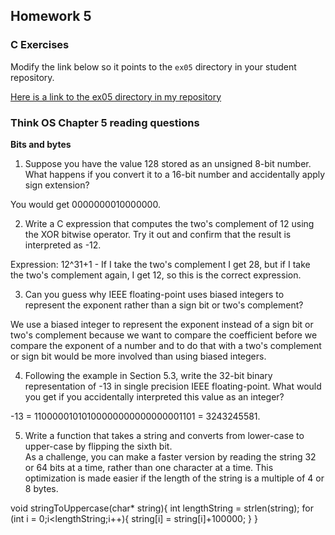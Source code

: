 ## Homework 5

### C Exercises

Modify the link below so it points to the `ex05` directory in your
student repository.

[Here is a link to the ex05 directory in my repository](https://github.com/bwerth/ExercisesInC/tree/master/exercises/ex05)

### Think OS Chapter 5 reading questions

**Bits and bytes**

1) Suppose you have the value 128 stored as an unsigned 8-bit number.  What happens if you convert 
it to a 16-bit number and accidentally apply sign extension?

You would get 0000000010000000.

2) Write a C expression that computes the two's complement of 12 using the XOR bitwise operator.
Try it out and confirm that the result is interpreted as -12.

Expression: 12^31+1 - If I take the two's complement I get 28, but if I take the two's complement again, I get 12, so this is the correct expression.

3) Can you guess why IEEE floating-point uses biased integers to represent the exponent rather than a
sign bit or two's complement?

We use a biased integer to represent the exponent instead of a sign bit or two's complement because we want to compare the coefficient before we compare the exponent of a number and to do that with a two's complement or sign bit would be more involved than using biased integers.

4) Following the example in Section 5.3, write the 32-bit binary representation of -13 in single precision 
IEEE floating-point.  What would you get if you accidentally interpreted this value as an integer?

-13 = 11000001010100000000000000001101 = 3243245581.

5) Write a function that takes a string and converts from lower-case to upper-case by flipping the sixth bit.  
As a challenge, you can make a faster version by reading the string 32 or 64 bits at a time, rather than one
character at a time.  This optimization is made easier if the length of the string is a multiple of 4 or 8 bytes.

void stringToUppercase(char* string){
	int lengthString = strlen(string);
	for (int i = 0;i<lengthString;i++){
       string[i] = string[i]+100000;
    }
}


